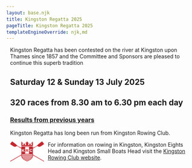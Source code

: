 ```yaml
---
layout: base.njk
title: Kingston Regatta 2025
pageTitle: Kingston Regatta 2025
templateEngineOverride: njk,md
---
```

<div id="nav" style="display:none">1</div>
<div style="margin-left: 10px; text-align: left;">
<!--<img class="karcrest" src="/images/logos/CNMEstatesKARLogo2009.gif" alt="KAR Crest">-->
<!--<img width="20%" class="karcrest" src="/images/logos/karcrest.png" alt="KAR Crest" style="float:right;">-->
<!--test-->
<p> Kingston Regatta has been contested on the river at Kingston upon Thames since 1857 and the Committee and Sponsors are pleased to continue this superb tradition</p>
<div style="position:relative;">
<h2>Saturday 12 &amp; Sunday 13 July 2025</h2>
<h2>320 races from 8.30 am to 6.30 pm each day</h2>
</div>
<h3><a href="/results">Results from previous years</a></h3>		
<div class="krcbox" >
  <p>Kingston Regatta has long been run from Kingston Rowing Club.</p>
  <a href="https://www.kingstonrc.co.uk"><img src="images/logos/KRC_Shield_Red_m.png" alt="KRC Logo" style="float:left; padding-right:10px;width:90px;"></a>
  <p>For information on rowing in Kingston, Kingston Eights Head and Kingston Small Boats Head visit the <a href="https://www.kingstonrc.co.uk">Kingston Rowing Club website</a>.</p>
</div>
</div>